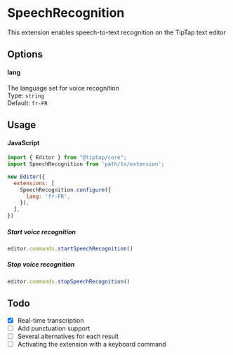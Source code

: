 # SpeechRecognition

This extension enables speech-to-text recognition on the TipTap text editor

## Options

#### lang
The language set for voice recognition
<br>
Type: `string`<br>
Default: `fr-FR`

## Usage

#### JavaScript

```js
import { Editor } from "@tiptap/core";
import SpeechRecognition from 'path/to/extension';

new Editor({
  extensions: [
    SpeechRecognition.configure({
      lang: 'fr-FR',
    }),
  ],
})
```

##### Start voice recognition
```js
editor.commands.startSpeechRecognition()
```

##### Stop voice recognition
```js
editor.commands.stopSpeechRecognition()
```

## Todo

- [x] Real-time transcription
- [ ] Add punctuation support
- [ ] Several alternatives for each result
- [ ] Activating the extension with a keyboard command
